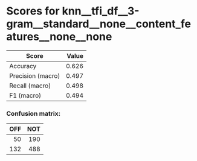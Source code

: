 # Scores for knn__tfi_df__3-gram__standard__none__content_features__none__none
|      Score      |Value|
|-----------------|----:|
|Accuracy         |0.626|
|Precision (macro)|0.497|
|Recall (macro)   |0.498|
|F1 (macro)       |0.494|

### Confusion matrix:
|OFF|NOT|
|--:|--:|
| 50|190|
|132|488|
